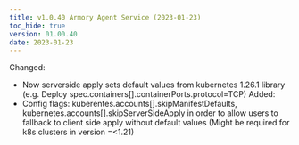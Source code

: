```yaml
---
title: v1.0.40 Armory Agent Service (2023-01-23)
toc_hide: true
version: 01.00.40
date: 2023-01-23
---
```


Changed:
* Now serverside apply sets default values from kubernetes 1.26.1 library (e.g. Deploy spec.containers[].containerPorts.protocol=TCP)
Added:
* Config flags: kuberentes.accounts[].skipManifestDefaults, kubernetes.accounts[].skipServerSideApply in order to allow users to fallback to client side apply without default values (Might be required for k8s clusters in version =<1.21)

